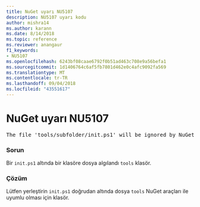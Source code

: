 ```yaml
---
title: NuGet uyarı NU5107
description: NU5107 uyarı kodu
author: mishra14
ms.author: karann
ms.date: 8/14/2018
ms.topic: reference
ms.reviewer: anangaur
f1_keywords:
- NU5107
ms.openlocfilehash: 6243bf08caae6792f0b51ad463c708e9a56befa1
ms.sourcegitcommit: 1d1406764c6af5fb7801d462e0c4afc9092fa569
ms.translationtype: MT
ms.contentlocale: tr-TR
ms.lasthandoff: 09/04/2018
ms.locfileid: "43551617"
---
```

# <a name="nuget-warning-nu5107"></a>NuGet uyarı NU5107
<pre>The file 'tools/subfolder/init.ps1' will be ignored by NuGet because it is not directly under 'tools' folder. Place the file directly under 'tools' folder.</pre>

### <a name="issue"></a>Sorun

Bir `init.ps1` altında bir klasöre dosya algılandı `tools` klasör.


### <a name="solution"></a>Çözüm

Lütfen yerleştirin `init.ps1` doğrudan altında dosya `tools` NuGet araçları ile uyumlu olması için klasör.

